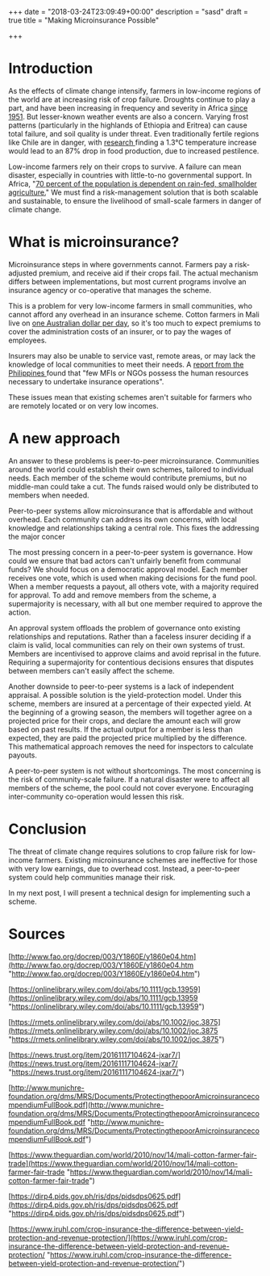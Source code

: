 +++
date = "2018-03-24T23:09:49+00:00"
description = "sasd"
draft = true
title = "Making Microinsurance Possible"

+++
# Introduction

As the effects of climate change intensify, farmers in low-income regions of the world are at increasing risk of crop failure. Droughts continue to play a part, and have been increasing in frequency and severity in Africa [since 1951](https://rmets.onlinelibrary.wiley.com/doi/abs/10.1002/joc.3875). But lesser-known weather events are also a concern. Varying frost patterns (particularly in the highlands of Ethiopia and Eritrea) can cause total failure, and soil quality is under threat. Even traditionally fertile regions like Chile are in danger, with [research ](https://onlinelibrary.wiley.com/doi/abs/10.1111/gcb.13959)finding a 1.3°C  temperature increase would lead to an 87% drop in food production, due to increased pestilence.

Low-income farmers rely on their crops to survive. A failure can mean disaster, especially in countries with little-to-no governmental support. In Africa, "[70 percent of the population is dependent on rain-fed, smallholder agriculture.](https://news.trust.org/item/20161117104624-jxar7/)" We must find a risk-management solution that is both scalable and sustainable, to ensure the livelihood of small-scale farmers in danger of climate change.

# What is microinsurance?

Microinsurance steps in where governments cannot. Farmers pay a risk-adjusted premium, and receive aid if their crops fail. The actual mechanism differs between implementations, but most current programs involve an insurance agency or co-operative that manages the scheme.

This is a problem for very low-income farmers in small communities, who cannot afford any overhead in an insurance scheme. Cotton farmers in Mali live on [one Australian dollar per day](https://www.theguardian.com/world/2010/nov/14/mali-cotton-farmer-fair-trade), so it's too much to expect premiums to cover the administration costs of an insurer, or to pay the wages of employees.

Insurers may also be unable to service vast, remote areas, or may lack the knowledge of local communities to meet their needs. A [report from the Philippines ](https://dirp4.pids.gov.ph/ris/dps/pidsdps0625.pdf)found that "few MFIs or NGOs possess the human resources necessary to undertake insurance operations".

These issues mean that existing schemes aren't suitable for farmers who are remotely located or on very low incomes.

# A new approach

An answer to these problems is peer-to-peer microinsurance. Communities around the world could establish their own schemes, tailored to individual needs. Each member of the scheme would contribute premiums, but no middle-man could take a cut. The funds raised would only be distributed to members when needed.

Peer-to-peer systems allow microinsurance that is affordable and without overhead. Each community can address its own concerns, with local knowledge and relationships taking a central role. This fixes the addressing the major concer

The most pressing concern in a peer-to-peer system is governance. How could we ensure that bad actors can't unfairly benefit from communal funds? We should focus on a democratic approval model. Each member receives one vote, which is used when making decisions for the fund pool. When a member requests a payout, all others vote, with a majority required for approval. To add and remove members from the scheme, a supermajority is necessary, with all but one member required to approve the action.

An approval system offloads the problem of governance onto existing relationships and reputations. Rather than a faceless insurer deciding if a claim is valid, local communities can rely on their own systems of trust. Members are incentivised to approve claims and avoid reprisal in the future. Requiring a supermajority for contentious decisions ensures that disputes between members can't easily affect the scheme.

Another downside to peer-to-peer systems is a lack of independent appraisal. A possible solution is the yield-protection model. Under this scheme, members are insured at a percentage of their expected yield. At the beginning of a growing season, the members will together agree on a projected price for their crops, and declare the amount each will grow based on past results. If the actual output for a member is less than expected, they are paid the projected price multiplied by the difference. This mathematical approach removes the need for inspectors to calculate payouts.

A peer-to-peer system is not without shortcomings. The most concerning is the risk of community-scale failure. If a natural disaster were to affect all members of the scheme, the pool could not cover everyone. Encouraging inter-community co-operation would lessen this risk.

# Conclusion

The threat of climate change requires solutions to crop failure risk for low-income farmers. Existing microinsurance schemes are ineffective for those with very low earnings, due to overhead cost. Instead, a peer-to-peer system could help communities manage their risk.

In my next post, I will present a technical design for implementing such a scheme.

# Sources

[http://www.fao.org/docrep/003/Y1860E/y1860e04.htm](http://www.fao.org/docrep/003/Y1860E/y1860e04.htm "http://www.fao.org/docrep/003/Y1860E/y1860e04.htm")

[https://onlinelibrary.wiley.com/doi/abs/10.1111/gcb.13959](https://onlinelibrary.wiley.com/doi/abs/10.1111/gcb.13959 "https://onlinelibrary.wiley.com/doi/abs/10.1111/gcb.13959")

[https://rmets.onlinelibrary.wiley.com/doi/abs/10.1002/joc.3875](https://rmets.onlinelibrary.wiley.com/doi/abs/10.1002/joc.3875 "https://rmets.onlinelibrary.wiley.com/doi/abs/10.1002/joc.3875")

[https://news.trust.org/item/20161117104624-jxar7/](https://news.trust.org/item/20161117104624-jxar7/ "https://news.trust.org/item/20161117104624-jxar7/")

[http://www.munichre-foundation.org/dms/MRS/Documents/ProtectingthepoorAmicroinsurancecompendiumFullBook.pdf](http://www.munichre-foundation.org/dms/MRS/Documents/ProtectingthepoorAmicroinsurancecompendiumFullBook.pdf "http://www.munichre-foundation.org/dms/MRS/Documents/ProtectingthepoorAmicroinsurancecompendiumFullBook.pdf")

[https://www.theguardian.com/world/2010/nov/14/mali-cotton-farmer-fair-trade](https://www.theguardian.com/world/2010/nov/14/mali-cotton-farmer-fair-trade "https://www.theguardian.com/world/2010/nov/14/mali-cotton-farmer-fair-trade")

[https://dirp4.pids.gov.ph/ris/dps/pidsdps0625.pdf](https://dirp4.pids.gov.ph/ris/dps/pidsdps0625.pdf "https://dirp4.pids.gov.ph/ris/dps/pidsdps0625.pdf")

[https://www.iruhl.com/crop-insurance-the-difference-between-yield-protection-and-revenue-protection/](https://www.iruhl.com/crop-insurance-the-difference-between-yield-protection-and-revenue-protection/ "https://www.iruhl.com/crop-insurance-the-difference-between-yield-protection-and-revenue-protection/")